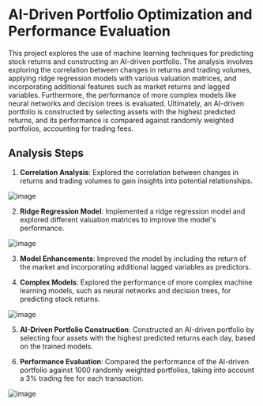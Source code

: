 # AI-Driven Portfolio Optimization and Performance Evaluation

This project explores the use of machine learning techniques for predicting stock returns and constructing an AI-driven portfolio. The analysis involves exploring the correlation between changes in returns and trading volumes, applying ridge regression models with various valuation matrices, and incorporating additional features such as market returns and lagged variables. Furthermore, the performance of more complex models like neural networks and decision trees is evaluated. Ultimately, an AI-driven portfolio is constructed by selecting assets with the highest predicted returns, and its performance is compared against randomly weighted portfolios, accounting for trading fees.

## Analysis Steps

1. **Correlation Analysis**: Explored the correlation between changes in returns and trading volumes to gain insights into potential relationships.

![image](https://github.com/pitodb/Finance-Projects/assets/112696408/bbe6a70a-def8-4e52-a19d-26284f45dd9a)

2. **Ridge Regression Model**: Implemented a ridge regression model and explored different valuation matrices to improve the model's performance.

![image](https://github.com/pitodb/Finance-Projects/assets/112696408/851d6a1e-4ed7-461b-be53-9ad20ec51d31)

3. **Model Enhancements**: Improved the model by including the return of the market and incorporating additional lagged variables as predictors.

4. **Complex Models**: Explored the performance of more complex machine learning models, such as neural networks and decision trees, for predicting stock returns.

![image](https://github.com/pitodb/Finance-Projects/assets/112696408/241dffc6-dbd2-4c20-9391-b9863462ee98)

5. **AI-Driven Portfolio Construction**: Constructed an AI-driven portfolio by selecting four assets with the highest predicted returns each day, based on the trained models.

6. **Performance Evaluation**: Compared the performance of the AI-driven portfolio against 1000 randomly weighted portfolios, taking into account a 3% trading fee for each transaction.

![image](https://github.com/pitodb/Finance-Projects/assets/112696408/827823e7-02a6-48e9-922e-b767d9825003)


